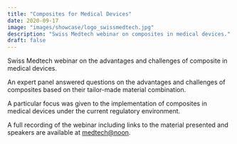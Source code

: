 ```yaml
---
title: "Composites for Medical Devices"
date: 2020-09-17
image: "images/showcase/logo_swissmedtech.jpg"
description: "Swiss Medtech webinar on composites in medical devices."
draft: false
---
```


Swiss Medtech webinar on the advantages and challenges of composite in medical devices.

An expert panel answered questions on the advantages and challenges of composites based on their tailor-made material combination.

A particular focus was given to the implementation of composites in medical devices under the current regulatory environment.

<!--more-->

A full recording of the webinar including links to the material presented and speakers are available at [medtech@noon](https://www.swiss-medtech.ch/en/events/event/medtechnoon-composites-medical-devices-advantages-and-challenges).
